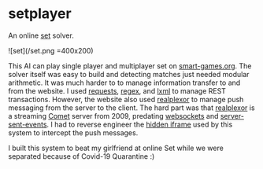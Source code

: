 # setplayer
An online [set](https://en.wikipedia.org/wiki/Set_(card_game)) solver. 

![set](/set.png =400x200)

This AI can play single player and multiplayer set on [smart-games.org](https://smart-games.org/en/set/open_cards).
The solver itself was easy to build and detecting matches just needed modular arithmetic.
It was much harder to to manage information transfer to and from the website. 
I used [requests](https://requests.readthedocs.io/en/master/), [regex](https://docs.python.org/3/library/re.html), and [lxml](https://lxml.de/) to manage REST transactions.
However, the website also used [realplexor](https://github.com/DmitryKoterov/dklab_realplexor) to manage push messaging from the server to the client.
The hard part was that [realplexor](https://github.com/DmitryKoterov/dklab_realplexor) is a streaming [Comet](https://en.wikipedia.org/wiki/Comet_(programming)) server from 2009, 
predating [websockets](https://en.wikipedia.org/wiki/WebSocket) and [server-sent-events](https://en.wikipedia.org/wiki/Server-sent_events). 
I had to reverse engineer the [hidden iframe](https://en.wikipedia.org/wiki/Comet_(programming)#Hidden_iframe) used by this system to intercept the push messages.

I built this system to beat my girlfriend at online Set while we were separated because of Covid-19 Quarantine :)
